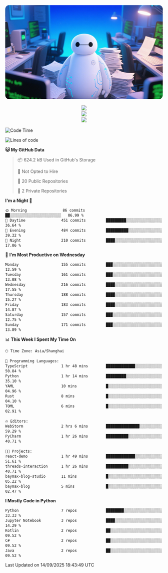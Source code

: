 <div align="center">
  <!--
  <img src="https://readme-typing-svg.demolab.com?font=Zhi+Mang+Xing&size=40&pause=1000&color=000000&center=true&vCenter=true&lines=Baymax%E5%B0%8F%E6%8C%AF;Hello%20World"/><br/>
  -->
  <img src="assets/author_banner.png" height="300"/><br/>
  <br/>
  <img src="https://skillicons.dev/icons?i=python,java,kotlin,c,rust,cs,javascript,typescript" /><br/>
  <img src="https://skillicons.dev/icons?i=pytorch,spring,vue,fastapi,docker,mysql,mongodb,linux" /><br/>
  <img src="https://skillicons.dev/icons?i=idea,pycharm,webstorm,androidstudio,vscode,git,vim,obsidian" /><br/>
</div>

<!--START_SECTION:waka-->
![Code Time](http://img.shields.io/badge/Code%20Time-1%2C316%20hrs%2034%20mins-blue)

![Lines of code](https://img.shields.io/badge/From%20Hello%20World%20I%27ve%20Written-6.1%20million%20lines%20of%20code-blue)

**🐱 My GitHub Data** 

> 📦 624.2 kB Used in GitHub's Storage 
 > 
> 🚫 Not Opted to Hire
 > 
> 📜 20 Public Repositories 
 > 
> 🔑 2 Private Repositories 
 > 
**I'm a Night 🦉** 

```text
🌞 Morning                86 commits          ██░░░░░░░░░░░░░░░░░░░░░░░   06.99 % 
🌆 Daytime                451 commits         █████████░░░░░░░░░░░░░░░░   36.64 % 
🌃 Evening                484 commits         ██████████░░░░░░░░░░░░░░░   39.32 % 
🌙 Night                  210 commits         ████░░░░░░░░░░░░░░░░░░░░░   17.06 % 
```
📅 **I'm Most Productive on Wednesday** 

```text
Monday                   155 commits         ███░░░░░░░░░░░░░░░░░░░░░░   12.59 % 
Tuesday                  161 commits         ███░░░░░░░░░░░░░░░░░░░░░░   13.08 % 
Wednesday                216 commits         ████░░░░░░░░░░░░░░░░░░░░░   17.55 % 
Thursday                 188 commits         ████░░░░░░░░░░░░░░░░░░░░░   15.27 % 
Friday                   183 commits         ████░░░░░░░░░░░░░░░░░░░░░   14.87 % 
Saturday                 157 commits         ███░░░░░░░░░░░░░░░░░░░░░░   12.75 % 
Sunday                   171 commits         ███░░░░░░░░░░░░░░░░░░░░░░   13.89 % 
```


📊 **This Week I Spent My Time On** 

```text
🕑︎ Time Zone: Asia/Shanghai

💬 Programming Languages: 
TypeScript               1 hr 48 mins        █████████████░░░░░░░░░░░░   50.84 % 
Python                   1 hr 14 mins        █████████░░░░░░░░░░░░░░░░   35.10 % 
YAML                     10 mins             █░░░░░░░░░░░░░░░░░░░░░░░░   04.96 % 
Rust                     8 mins              █░░░░░░░░░░░░░░░░░░░░░░░░   04.10 % 
TOML                     6 mins              █░░░░░░░░░░░░░░░░░░░░░░░░   02.91 % 

🔥 Editors: 
WebStorm                 2 hrs 6 mins        ███████████████░░░░░░░░░░   59.29 % 
PyCharm                  1 hr 26 mins        ██████████░░░░░░░░░░░░░░░   40.71 % 

🐱‍💻 Projects: 
react-demo               1 hr 49 mins        █████████████░░░░░░░░░░░░   51.61 % 
threads-interaction      1 hr 26 mins        ██████████░░░░░░░░░░░░░░░   40.71 % 
baymax-blog-studio       11 mins             █░░░░░░░░░░░░░░░░░░░░░░░░   05.22 % 
baymax-blog              5 mins              █░░░░░░░░░░░░░░░░░░░░░░░░   02.47 % 
```

**I Mostly Code in Python** 

```text
Python                   7 repos             ████████░░░░░░░░░░░░░░░░░   33.33 % 
Jupyter Notebook         3 repos             ████░░░░░░░░░░░░░░░░░░░░░   14.29 % 
Kotlin                   2 repos             ██░░░░░░░░░░░░░░░░░░░░░░░   09.52 % 
C#                       2 repos             ██░░░░░░░░░░░░░░░░░░░░░░░   09.52 % 
Java                     2 repos             ██░░░░░░░░░░░░░░░░░░░░░░░   09.52 % 
```




 Last Updated on 14/09/2025 18:43:49 UTC
<!--END_SECTION:waka-->






